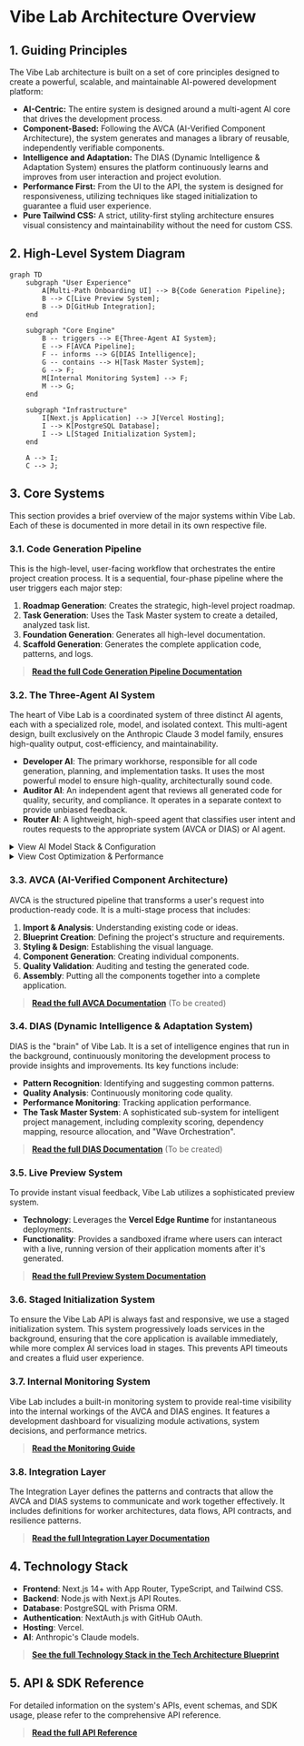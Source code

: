 # Vibe Lab Architecture Overview

## 1. Guiding Principles

The Vibe Lab architecture is built on a set of core principles designed to create a powerful, scalable, and maintainable AI-powered development platform:

*   **AI-Centric:** The entire system is designed around a multi-agent AI core that drives the development process.
*   **Component-Based:** Following the AVCA (AI-Verified Component Architecture), the system generates and manages a library of reusable, independently verifiable components.
*   **Intelligence and Adaptation:** The DIAS (Dynamic Intelligence & Adaptation System) ensures the platform continuously learns and improves from user interaction and project evolution.
*   **Performance First:** From the UI to the API, the system is designed for responsiveness, utilizing techniques like staged initialization to guarantee a fluid user experience.
*   **Pure Tailwind CSS:** A strict, utility-first styling architecture ensures visual consistency and maintainability without the need for custom CSS.

## 2. High-Level System Diagram

```mermaid
graph TD
    subgraph "User Experience"
        A[Multi-Path Onboarding UI] --> B{Code Generation Pipeline};
        B --> C[Live Preview System];
        B --> D[GitHub Integration];
    end

    subgraph "Core Engine"
        B -- triggers --> E{Three-Agent AI System};
        E --> F[AVCA Pipeline];
        F -- informs --> G[DIAS Intelligence];
        G -- contains --> H[Task Master System];
        G --> F;
        M[Internal Monitoring System] --> F;
        M --> G;
    end

    subgraph "Infrastructure"
        I[Next.js Application] --> J[Vercel Hosting];
        I --> K[PostgreSQL Database];
        I --> L[Staged Initialization System];
    end

    A --> I;
    C --> J;
```

## 3. Core Systems

This section provides a brief overview of the major systems within Vibe Lab. Each of these is documented in more detail in its own respective file.

### 3.1. Code Generation Pipeline

This is the high-level, user-facing workflow that orchestrates the entire project creation process. It is a sequential, four-phase pipeline where the user triggers each major step:
1.  **Roadmap Generation**: Creates the strategic, high-level project roadmap.
2.  **Task Generation**: Uses the Task Master system to create a detailed, analyzed task list.
3.  **Foundation Generation**: Generates all high-level documentation.
4.  **Scaffold Generation**: Generates the complete application code, patterns, and logs.

> **[Read the full Code Generation Pipeline Documentation](./Code_Generation_Pipeline.md)**

### 3.2. The Three-Agent AI System

The heart of Vibe Lab is a coordinated system of three distinct AI agents, each with a specialized role, model, and isolated context. This multi-agent design, built exclusively on the Anthropic Claude 3 model family, ensures high-quality output, cost-efficiency, and maintainability.

*   **Developer AI**: The primary workhorse, responsible for all code generation, planning, and implementation tasks. It uses the most powerful model to ensure high-quality, architecturally sound code.
*   **Auditor AI**: An independent agent that reviews all generated code for quality, security, and compliance. It operates in a separate context to provide unbiased feedback.
*   **Router AI**: A lightweight, high-speed agent that classifies user intent and routes requests to the appropriate system (AVCA or DIAS) or AI agent.

<details>
<summary>View AI Model Stack & Configuration</summary>

#### Core AI Stack

| Role | Model | Purpose | Context Access |
| :--- | :--- | :--- | :--- |
| **Developer** | `claude-3-opus-20240229` | Primary development, AVCA pipeline, DIAS features | Full Project |
| **Auditor** | `claude-3-opus-20240229` | Code review, quality assurance, security | Isolated Code |
| **Router** | `claude-3-haiku-20240307` | Intent classification, request routing | Minimal |

#### Rationale: Claude-Only Architecture

The decision to use a single provider simplifies the entire stack, leading to:
*   **Consistency**: A single, predictable AI behavior model.
*   **Simplicity**: One API, one integration point, and unified maintenance.
*   **Quality**: Claude models excel at complex reasoning and code generation tasks required by the AVCA pipeline.

</details>

<details>
<summary>View Cost Optimization & Performance</summary>

#### Stage-Based Model Selection

To dramatically reduce operational costs without sacrificing quality, the Developer AI dynamically switches to more cost-effective models for specific, less complex tasks within the AVCA pipeline.

*   **High-Complexity (Opus)**: Used for quality-critical stages like final verification.
*   **Medium-Complexity (Sonnet)**: Used for standard code generation and design tasks, offering an ~80% cost reduction.
*   **Low-Complexity (Haiku)**: Used for simple tasks like registry updates, offering a ~95% cost reduction.

This strategy was validated during Phase 0 E2E testing and is projected to reduce pipeline execution costs by over 80%.

#### Performance Monitoring

The system tracks key performance indicators for each AI agent to ensure reliability and speed.

| Metric | Developer AI | Auditor AI | Router AI |
| :--- | :--- | :--- | :--- |
| **p95 Latency** | < 5000ms | < 3000ms | < 400ms |
| **Success Rate** | > 98% | > 99% | > 99.9% |
| **Avg. Tokens** | ~3000 | ~2000 | ~100 |

#### Estimated Cost Per Action

*   **Single Chat Turn**: A typical conversational turn using the Router and Developer AI costs **~$0.005**.
*   **Blueprint Analysis**: The initial, one-time analysis of a project blueprint costs **~$0.10**.
*   **Full Foundation Generation**: The most expensive single operation, which involves both the Developer and Auditor AI, costs **~$8-10** per run. Our cost optimization strategies are focused on minimizing the need for these full runs.

</details>

### 3.3. AVCA (AI-Verified Component Architecture)

AVCA is the structured pipeline that transforms a user's request into production-ready code. It is a multi-stage process that includes:

1.  **Import & Analysis**: Understanding existing code or ideas.
2.  **Blueprint Creation**: Defining the project's structure and requirements.
3.  **Styling & Design**: Establishing the visual language.
4.  **Component Generation**: Creating individual components.
5.  **Quality Validation**: Auditing and testing the generated code.
6.  **Assembly**: Putting all the components together into a complete application.

> **[Read the full AVCA Documentation](./AVCA.md)** (To be created)

### 3.4. DIAS (Dynamic Intelligence & Adaptation System)

DIAS is the "brain" of Vibe Lab. It is a set of intelligence engines that run in the background, continuously monitoring the development process to provide insights and improvements. Its key functions include:

*   **Pattern Recognition**: Identifying and suggesting common patterns.
*   **Quality Analysis**: Continuously monitoring code quality.
*   **Performance Monitoring**: Tracking application performance.
*   **The Task Master System**: A sophisticated sub-system for intelligent project management, including complexity scoring, dependency mapping, resource allocation, and "Wave Orchestration".

> **[Read the full DIAS Documentation](./DIAS.md)** (To be created)

### 3.5. Live Preview System

To provide instant visual feedback, Vibe Lab utilizes a sophisticated preview system.

*   **Technology**: Leverages the **Vercel Edge Runtime** for instantaneous deployments.
*   **Functionality**: Provides a sandboxed iframe where users can interact with a live, running version of their application moments after it's generated.

> **[Read the full Preview System Documentation](./05_Preview_System.md)**

### 3.6. Staged Initialization System

To ensure the Vibe Lab API is always fast and responsive, we use a staged initialization system. This system progressively loads services in the background, ensuring that the core application is available immediately, while more complex AI services load in stages. This prevents API timeouts and creates a fluid user experience.

### 3.7. Internal Monitoring System

Vibe Lab includes a built-in monitoring system to provide real-time visibility into the internal workings of the AVCA and DIAS engines. It features a development dashboard for visualizing module activations, system decisions, and performance metrics.

> **[Read the Monitoring Guide](../../vibe-lab-product/lib/monitoring/MONITORING-GUIDE.md)**

### 3.8. Integration Layer

The Integration Layer defines the patterns and contracts that allow the AVCA and DIAS systems to communicate and work together effectively. It includes definitions for worker architectures, data flows, API contracts, and resilience patterns.

> **[Read the full Integration Layer Documentation](./Sub_Systems/Integration_Layer.md)**

## 4. Technology Stack

*   **Frontend**: Next.js 14+ with App Router, TypeScript, and Tailwind CSS.
*   **Backend**: Node.js with Next.js API Routes.
*   **Database**: PostgreSQL with Prisma ORM.
*   **Authentication**: NextAuth.js with GitHub OAuth.
*   **Hosting**: Vercel.
*   **AI**: Anthropic's Claude models.

> **[See the full Technology Stack in the Tech Architecture Blueprint](../../vibe-lab-meta/blueprints/vibe-lab-product/04-TECH-ARCHITECTURE.md)**

## 5. API & SDK Reference

For detailed information on the system's APIs, event schemas, and SDK usage, please refer to the comprehensive API reference.

> **[Read the full API Reference](./API_Reference.md)**
